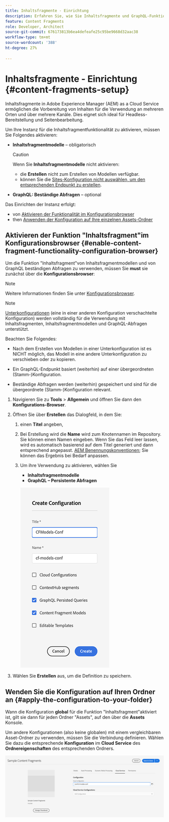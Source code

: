 ```yaml
---
title: Inhaltsfragmente - Einrichtung
description: Erfahren Sie, wie Sie Inhaltsfragmente und GraphQL-Funktionen aktivieren, um AEM Headless-Bereitstellungsfunktionen zu verwenden.
feature: Content Fragments
role: Developer, Architect
source-git-commit: 676173813b6ea4defeafe25c95be9668d32aac38
workflow-type: tm+mt
source-wordcount: '388'
ht-degree: 27%

---
```



# Inhaltsfragmente - Einrichtung {#content-fragments-setup}

Inhaltsfragmente in Adobe Experience Manager (AEM) as a Cloud Service ermöglichen die Vorbereitung von Inhalten für die Verwendung an mehreren Orten und über mehrere Kanäle. Dies eignet sich ideal für Headless-Bereitstellung und Seitenbearbeitung.

Um Ihre Instanz für die Inhaltsfragmentfunktionalität zu aktivieren, müssen Sie Folgendes aktivieren:

* **Inhaltsfragmentmodelle** – obligatorisch

  >[!CAUTION]
  >
  >Wenn Sie **Inhaltsfragmentmodelle** nicht aktivieren:
  >
  >* die **Erstellen** nicht zum Erstellen von Modellen verfügbar.
  >* können Sie die [Sites-Konfiguration nicht auswählen, um den entsprechenden Endpunkt zu erstellen](/help/headless/graphql-api/graphql-endpoint.md).

* **GraphQL: Beständige Abfragen** – optional

Das Einrichten der Instanz erfolgt:

* von [Aktivieren der Funktionalität im Konfigurationsbrowser](#enable-content-fragment-functionality-configuration-browser)
* then [Anwenden der Konfiguration auf Ihre einzelnen Assets-Ordner](#apply-the-configuration-to-your-folder)

## Aktivieren der Funktion &quot;Inhaltsfragment&quot;im Konfigurationsbrowser {#enable-content-fragment-functionality-configuration-browser}

Um die Funktion &quot;Inhaltsfragment&quot;von Inhaltsfragmentmodellen und von GraphQL beständigen Abfragen zu verwenden, müssen Sie **must** sie zunächst über die **Konfigurationsbrowser**:

>[!NOTE]
>
>Weitere Informationen finden Sie unter [Konfigurationsbrowser](/help/implementing/developing/introduction/configurations.md#using-configuration-browser).

>[!NOTE]
>
>[Unterkonfigurationen](/help/implementing/developing/introduction/configurations.md#configuration-resolution) (eine in einer anderen Konfiguration verschachtelte Konfiguration) werden vollständig für die Verwendung mit Inhaltsfragmenten, Inhaltsfragmentmodellen und GraphQL-Abfragen unterstützt.
>
>Beachten Sie Folgendes:
>
>* Nach dem Erstellen von Modellen in einer Unterkonfiguration ist es NICHT möglich, das Modell in eine andere Unterkonfiguration zu verschieben oder zu kopieren.
>
>* Ein GraphQL-Endpunkt basiert (weiterhin) auf einer übergeordneten (Stamm-)Konfiguration.
>
>* Beständige Abfragen werden (weiterhin) gespeichert und sind für die übergeordnete (Stamm-)Konfiguration relevant.

1. Navigieren Sie zu **Tools** > **Allgemein** und öffnen Sie dann den **Konfigurations-Browser**.

1. Öffnen Sie über **Erstellen** das Dialogfeld, in dem Sie:

   1. einen **Titel** angeben,
   1. Bei Erstellung wird die **Name** wird zum Knotennamen im Repository.
Sie können einen Namen eingeben. Wenn Sie das Feld leer lassen, wird es automatisch basierend auf dem Titel generiert und dann entsprechend angepasst. [AEM Benennungskonventionen](/help/implementing/developing/introduction/naming-conventions.md); Sie können das Ergebnis bei Bedarf anpassen.
   1. Um ihre Verwendung zu aktivieren, wählen Sie
      * **Inhaltsfragmentmodelle**
      * **GraphQL – Persistente Abfragen**

      ![Konfiguration definieren](assets/cf-setup-create-conf.png)

1. Wählen Sie **Erstellen** aus, um die Definition zu speichern.

## Wenden Sie die Konfiguration auf Ihren Ordner an {#apply-the-configuration-to-your-folder}

Wann die Konfiguration **global** für die Funktion &quot;Inhaltsfragment&quot;aktiviert ist, gilt sie dann für jeden Ordner &quot;Assets&quot;, auf den über die **Assets** Konsole.

Um andere Konfigurationen (also keine globalen) mit einem vergleichbaren Asset-Ordner zu verwenden, müssen Sie die Verbindung definieren. Wählen Sie dazu die entsprechende **Konfiguration** im **Cloud Service** des **Ordnereigenschaften** des entsprechenden Ordners.

![Konfiguration anwenden](assets/cf-setup-apply-conf.png)
